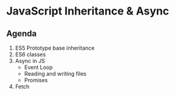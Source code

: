 # JavaScript Inheritance & Async

## Agenda

<ol>
    <li> ES5 Prototype base inheritance </li>
    <li> ES6 classes </li>
    <li> 
      Async in JS 
      <ul>
        <li> Event Loop </li>
        <li> Reading and writing files </li>
        <li> Promises </li>
       </ul>
      </li>
      <li> Fetch </li>    
</ol>
